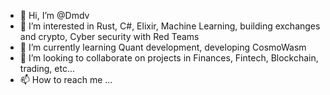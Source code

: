 - 👋 Hi, I’m @Dmdv
- 👀 I’m interested in Rust, C#, Elixir, Machine Learning, building exchanges and crypto, Cyber security with Red Teams
- 🌱 I’m currently learning Quant development, developing CosmoWasm
- 💞️ I’m looking to collaborate on projects in Finances, Fintech, Blockchain, trading, etc...
- 📫 How to reach me ...

<!---
Dmdv/Dmdv is a ✨ special ✨ repository because its `README.md` (this file) appears on your GitHub profile.
You can click the Preview link to take a look at your changes.
--->
